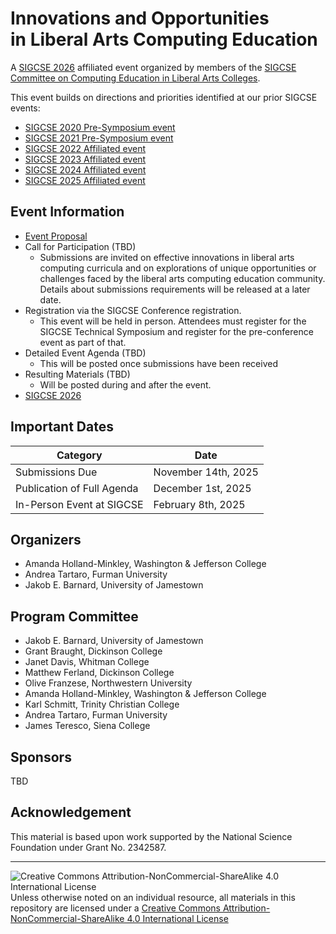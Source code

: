 # Innovations and Opportunities<br> in Liberal Arts Computing Education

A [SIGCSE 2026](https://sigcse2026.sigcse.org) affiliated event organized by members of the [SIGCSE Committee on Computing Education in Liberal Arts Colleges](https://computing-in-the-liberal-arts.github.io/computing-in-the-liberal-arts/).

This event builds on directions and priorities identified at our prior SIGCSE events:
- [SIGCSE 2020 Pre-Symposium event](https://computing-in-the-liberal-arts.github.io/SIGCSE2020-PreSymposium-Event/)
- [SIGCSE 2021 Pre-Symposium event](https://computing-in-the-liberal-arts.github.io/SIGCSE2021-PreSymposium-Event/)
- [SIGCSE 2022 Affiliated event](https://computing-in-the-liberal-arts.github.io/SIGCSE2022-Affiliated-Event/)
- [SIGCSE 2023 Affiliated event](https://computing-in-the-liberal-arts.github.io/SIGCSE2023-Affiliated-Event/)
- [SIGCSE 2024 Affiliated event](https://computing-in-the-liberal-arts.github.io/SIGCSE2024-Affiliated-Event/)
- [SIGCSE 2025 Affiliated event](https://computing-in-the-liberal-arts.github.io/SIGCSE2025-Affiliated-Event/)

## Event Information

- [Event Proposal](2026-event-proposal.pdf)
- Call for Participation (TBD)
    - Submissions are invited on effective innovations in liberal arts computing curricula and on explorations of unique opportunities or challenges faced by the liberal arts computing education community. Details about submissions requirements will be released at a later date.
- Registration via the SIGCSE Conference registration.
  - This event will be held in person. Attendees must register for the SIGCSE Technical Symposium and register for the pre-conference event as part of that.
- Detailed Event Agenda (TBD)
    - This will be posted once submissions have been received 
- Resulting Materials (TBD)
  - Will be posted during and after the event.
- [SIGCSE 2026](https://sigcse2026.sigcse.org)

## Important Dates

| Category                           | Date|
|------------------------------------|-----------------------|
| Submissions Due                    | November 14th, 2025 |
| Publication of Full Agenda         | December 1st, 2025 |
| In-Person Event at SIGCSE          | February 8th, 2025 |

## Organizers

- Amanda Holland-Minkley, Washington & Jefferson College
- Andrea Tartaro, Furman University
- Jakob E. Barnard, University of Jamestown

## Program Committee

- Jakob E. Barnard, University of Jamestown
- Grant Braught, Dickinson College
- Janet Davis, Whitman College
- Matthew Ferland, Dickinson College
- Olive Franzese, Northwestern University
- Amanda Holland-Minkley, Washington & Jefferson College
- Karl Schmitt, Trinity Christian College
- Andrea Tartaro, Furman University
- James Teresco, Siena College

## Sponsors

TBD

## Acknowledgement

This material is based upon work supported by the National Science Foundation under Grant
No. 2342587.

___
![Creative Commons Attribution-NonCommercial-ShareAlike 4.0 International License](https://i.creativecommons.org/l/by-nc-sa/4.0/88x31.png "Creative Commons Attribution-NonCommercial-ShareAlike 4.0 International License") Unless otherwise noted on an individual resource, all materials in this repository are licensed under a [Creative Commons Attribution-NonCommercial-ShareAlike 4.0 International License](http://creativecommons.org/licenses/by-nc-sa/4.0/)
